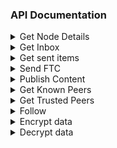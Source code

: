 ### API Documentation


<details>
    <summary>Get Node Details</summary>
    <div style="border:solid 1px black;padding:10px;">
        <span style="font-weight:bold">URL</span>: <span style="">/info</span>
        <br>
        <span style="font-weight:bold">Description</span>:  <span style="">Provides node address, name, and balance</span>
        <br>
        <span style="font-weight:bold">Method</span>:  <span style="">GET</span>
        <div style="border:solid 1px black;">
            <div style="padding:10px">
            <details>
                <summary>Request Parameters</summary>
                       -    
            </details>
            <details>
                <summary>Response</summary>
                <span style="font-weight:bold">address</span>: The node address <br>
                &emsp;<span style="font-weight:bold">name</span>: The name of the node<br>
                &emsp;<span style="font-weight:bold">balance</span>: The node's balance (FTC) <br>
                <div style="background:lightGray;font-family:helvetica;border:solid 1px black;margin:10px;">
                    *: should add size of inbox, sent
                    <pre style="padding: 10px;">
{
    "address": "0x5e79986470914df6cf60a232de6761bc862914c5",
    "name" :"tony",
    "balance": 43332.556
}
                        </pre>
                    </div>
                </details>
            </div>
        </div>
    </div>
</details>

<details>
    <summary>Get Inbox</summary>
    <div style="border:solid 1px black;padding:10px;">
        <span style="font-weight:bold">URL</span>: <span style="">/inbox</span>
        <br>
        <span style="font-weight:bold">Description</span>:  <span style="">The inbox endpoint allows the owner of the node to view transactions for which it is the direct recipient</span>
        <br>
        <span style="font-weight:bold">Method</span>:  <span style="">GET</span>
        <div style="border:solid 1px black;">
            <div style="padding:10px">
            <details>
                    <summary>Request Parameters</summary>
                        <div style="background:lightGray;font-family:helvetica;border:solid 1px black;margin:10px;padding:5px;">
                            <span style="font-weight:bold;">limit</span>: <span>The maximum number of items to retrieve. Default = none</span>
                            <span style="font-weight:bold;">from</span>: <span>The address to retrieve transactiosn from. Default = all</span>
                            <span style="font-weight:bold;">Example</span>: localhost:8080/inbox?from=0x5e79986470914df6Cf60a232dE6761Bc862914c5&limit=10
                        </div>         
                </details>
                <details>
                    <summary>Response</summary>
                    <span style="font-weight:bold">inbox</span>: A collection of transactions for which this node has been the recipient. e.g. A CID or FTC sent by another node. <br>
                    &emsp;<span style="font-weight:bold">from</span>: The node who authored the transactions <br>
                    &emsp;<span style="font-weight:bold">cid</span>: The object representing some data as a CID and where to find it in IPFS <br>
                    &emsp;&emsp;<span style="font-weight:bold">cid</span>: The CID <br>
                    &emsp;&emsp;<span style="font-weight:bold">ipfs_gateway</span>: The gateway that the data was uploaded to <br>
                    &emsp;<span style="font-weight:bold">hash</span>: The transaction's hash <br>
                    &emsp;<span style="font-weight:bold">amount</span>: The amount of FTC sent in the transaction <br>
                    <div style="background:lightGray;font-family:helvetica;border:solid 1px black;margin:10px;">
                        <pre style="padding: 10px;">
{
    "inbox": [
        {
            "from": "0x5e79986470914df6cf60a232de6761bc862914c5",
            "cid": {
                "cid": "QmbFMke1KXqnYyBBWxB74N4c5SBnJMVAiMNRcGu6x1AwQP",
                "ipfs_gateway": "localhost:4001/ipfs/"
            },
            "hash": "699150c5d277d285a356............",
            "amount": 0
        }, 
        {
            "from": "0x5e79986470914df6cf60a232de6761bc862914c5",
            "cid": {},
            "hash": "699150c5d277d28.............",
            "amount": 10.017
        }]
    }
}
                        </pre>
                    </div>
                </details>
            </div>
        </div>
    </div>
</details>

<details>
    <summary>Get sent items</summary>
    <div style="border:solid 1px black;padding:10px;">
        <span style="font-weight:bold">URL</span>: <span style="">/sent</span>
        <br>
        <span style="font-weight:bold">Description</span>:  <span style="">The 'sent' endpoint allows the owner of the node to view transactions for which it is the author</span>
        <br>
        <span style="font-weight:bold">Method</span>:  <span style="">GET</span>
        <div style="border:solid 1px black;">
            <div style="padding:10px">
                <details>
                    <summary>Request Parameters</summary>
                        <div style="background:lightGray;font-family:helvetica;border:solid 1px black;margin:10px;padding:5px;">
                            <span style="font-weight:bold;">limit</span>: <span>The maximum number of items to retrieve. Default = none</span>
                            <span style="font-weight:bold;">from</span>: <span>The address to retrieve transactiosn from. Default = all</span>
                            <span style="font-weight:bold;">Example</span>: localhost:8080/sent?to=0x5e79986470914df6Cf60a232dE6761Bc862914c5&limit=10
                        </div>         
                </details>
                <details>
                    <summary>Response</summary>
                    <span style="font-weight:bold">inbox</span>: A collection of transactions for which this node has been the recipient. e.g. A CID or FTC sent by another node. <br>
                    &emsp;<span style="font-weight:bold">from</span>: The node who authored the transactions <br>
                    &emsp;<span style="font-weight:bold">cid</span>: The object representing some data as a CID and where to find it in IPFS <br>
                    &emsp;&emsp;<span style="font-weight:bold">cid</span>: The CID <br>
                    &emsp;&emsp;<span style="font-weight:bold">ipfs_gateway</span>: The gateway that the data was uploaded to <br>
                    &emsp;<span style="font-weight:bold">hash</span>: The transaction's hash <br>
                    &emsp;<span style="font-weight:bold">amount</span>: The amount of FTC sent in the transaction <br>
                    <div style="background:lightGray;font-family:helvetica;border:solid 1px black;margin:10px;">
                        <pre style="padding: 10px;">
{
    "inbox": [
        {
            "to": "0x5e79986470914df6cf60a232de6761bc862914c5",
            "cid": {
                "cid": "QmbFMke1KXqnYyBBWxB74N4c5SBnJMVAiMNRcGu6x1AwQP",
                "ipfs_gateway": "localhost:4001/ipfs/"
            },
            "hash": "699150c5d277d285a356............",
            "amount": 0
        }, 
        {
            "to": "0x5e79986470914df6cf60a232de6761bc862914c5",
            "cid": { },
            "hash": "699150c5d277d28.............",
            "amount": 10.017
        }]
    }
}
                        </pre>
                    </div>
                </details>
            </div>
        </div>
    </div>
</details>

<details>
    <summary>Send FTC</summary>
    <div style="border:solid 1px black;padding:10px;">
        <span style="font-weight:bold">URL</span>: <span style="">/send/tokens</span>
        <br>
        <span style="font-weight:bold">Description</span>:  <span style="">The '/send/tokens' endpoint allows a node to send tokens to another node</span>
        <br>
        <span style="font-weight:bold">Method</span>:  <span style="">POST</span>
        <div style="border:solid 1px black;">
            <div style="padding:10px">
                <details>
                    <summary>Request</summary>
                        <span style="font-weight:bold">to</span>: The address of the node that the amount will be sent to.
                        <span style="font-weight:bold">amount</span>: The amount in FTC to send to the 'to' address
                        <div style="background:lightGray;font-family:helvetica;border:solid 1px black;margin:10px;">
                            <pre style="padding: 10px;">
{
    "to": "0x...",
    "amount": 17.332
}
                            </pre>
                        </div>
                </details>
                <details>
                    <summary>Response</summary>
                        <span style="font-weight:bold">has</span>: The hash of the pending transaction
                        <div style="background:lightGray;font-family:helvetica;border:solid 1px black;margin:10px;">
                            <pre style="padding: 10px;">
{
    "hash": "ad99es..."
}
                            </pre>
                        </div> 
                </details>
            </div>
        </div>
    </div>
</details>

<details>
    <summary>Publish Content</summary>
    <div style="border:solid 1px black;padding:10px;">
        <span style="font-weight:bold">URL</span>: <span style="">/publish</span>
        <br>
        <span style="font-weight:bold">Description</span>:  <span style="">The '/publish' endpoint allows a node to publish content so that it is visible to the network, with visibility determined by the 'to' request parameter.</span>
        <br>
        <span style="font-weight:bold">Method</span>:  <span style="">POST</span>
        <div style="border:solid 1px black;">
            <div style="padding:10px">
                <details>
                    <summary>Request</summary>
                        <span style="font-weight:bold">to</span>: The address of the node that the amount will be sent to.
                        <span style="font-weight:bold">amount</span>: The amount in FTC to send to the 'to' address
                        <div style="background:lightGray;font-family:helvetica;border:solid 1px black;margin:10px;">
                            <pre style="padding: 10px;">
{
    "to": "0x...",
    "cid": "Qm...",
    "ipfs_gateway": "example.ipfs.io"
}
                            </pre>
                        </div>
                </details>
                <details>
                    <summary>Response</summary>
                        <span style="font-weight:bold">hash</span>: The hash of the pending transaction
                        <div style="background:lightGray;font-family:helvetica;border:solid 1px black;margin:10px;">
                            <pre style="padding: 10px;">
{
    "hash": "ad99es..."
}
                            </pre>
                        </div> 
                </details>
            </div>
        </div>
    </div>
</details>

<details>
    <summary>Get Known Peers</summary>
    <div style="border:solid 1px black;padding:10px;">
        <span style="font-weight:bold">URL</span>: <span style="">/peers/known</span>
        <br>
        <span style="font-weight:bold">Description</span>:  <span style="">Retrieve a list of all known (online and synced) peers</span>
        <br>
        <span style="font-weight:bold">Method</span>:  <span style="">GET</span>
        <div style="border:solid 1px black;">
            <div style="padding:10px">
                <details>
                    <summary>Request Parameters</summary>
                        <span style="font-weight:bold">limit</span>: the maximum number of peers to retrieve
                </details>
                <details>
                    <summary>Response</summary>
                        <div style="background:lightGray;font-family:helvetica;border:solid 1px black;margin:10px;">
                            <span style="font-weight:bold">known_peers</span>: The collection of trusted peers
                            &nbsp;<span style="font-weight:bold">address</span>: The peer node's address
                            &nbsp;<span style="font-weight:bold">name</span>: The peer node's name
                            &nbsp;<span style="font-weight:bold">ip</span>: The peer node's ip address
                            &nbsp;<span style="font-weight:bold">port</span>: The peer node's port
                            <span>Example: </span>
                            <pre style="padding: 10px;">
{
  "known_peers": [
      {
          "address": "0x0...",
          "name": "theo",
          "ip": "192.168.1.201",
          "port": "5002"
      },
      {
          "address": "0x1...",
          "name": "athena",
          "ip": "192.168.1.202",
          "port": "5002"
      }
  ]  
}
                            </pre>
                        </div> 
                </details>
            </div>
        </div>
    </div>
</details>

<details>
    <summary>Get Trusted Peers</summary>
    <div style="border:solid 1px black;padding:10px;">
        <span style="font-weight:bold">URL</span>: <span style="">/peers/trusted</span>
        <br>
        <span style="font-weight:bold">Description</span>:  <span style="">Retrieve a list of all trusted peers</span>
        <br>
        <span style="font-weight:bold">Method</span>:  <span style="">GET</span>
        <div style="border:solid 1px black;">
            <div style="padding:10px">
                <details>
                    <summary>Request Parameters</summary>
                        <span style="font-weight:bold">limit</span>: the maximum number of peers to retrieve
                </details>
                <details>
                    <summary>Response</summary>
                        <div style="background:lightGray;font-family:helvetica;border:solid 1px black;margin:10px;">
                            <span style="font-weight:bold">trusted_peers</span>: The collection of trusted peers
                            &nbsp;<span style="font-weight:bold">address</span>: The peer node's address
                            &nbsp;<span style="font-weight:bold">name</span>: The peer node's name
                            &nbsp;<span style="font-weight:bold">ip</span>: The peer node's ip address
                            &nbsp;<span style="font-weight:bold">port</span>: The peer node's port
                            <span>Example: </span>
                            <pre style="padding: 10px;">
{
  "trusted_peers": [
      {
          "address": "0x0...",
          "name": "theo",
          "ip": "192.168.1.201",
          "port": "5002"
      },
      {
          "address": "0x1...",
          "name": "athena",
          "ip": "192.168.1.202",
          "port": "5002"
      }
  ]  
}
                            </pre>
                        </div> 
                </details>
            </div>
        </div>
    </div>
</details>

<details>
    <summary>Follow</summary>
    <div style="border:solid 1px black;padding:10px;">
        <span style="font-weight:bold">URL</span>: <span style="">/follow</span>
        <br>
        <span style="font-weight:bold">Description</span>:  <span style="">"Follow" another node. This a llows a node to append known peers to their trusted peers list. A trusted peer is info of a particular peer node that can be easily retrieved/accessed even if the peer is offline</span>
        <br>
        <span style="font-weight:bold">Method</span>:  <span style="">POST</span>
        <div style="border:solid 1px black;">
            <div style="padding:10px">
                <details>
                    <summary>Request</summary>
                        <span style="font-weight:bold">tcp_address</span>: The tcp address of the node to add to trusted peers.
                        <div style="background:lightGray;font-family:helvetica;border:solid 1px black;margin:10px;">
                            <pre style="padding: 10px;">
{
    "tcp_address": "192.168.1.201:4001"
}
                            </pre>
                        </div>
                </details>
                <details>
                    <summary>Response</summary>
                        <div style="background:lightGray;font-family:helvetica;border:solid 1px black;margin:10px;">
                            <span>200 OK</span>
                        </div> 
                </details>
            </div>
        </div>
    </div>
</details>

<details>
    <summary>Encrypt data</summary>
    <span style="font-weight:bold;color:blue;">Note</span>: There are some issues with this design.. primarily that you have to pass a password in plaintext.. need to fix this somehow. There are also issues with the data only allowing string content.
    <div style="border:solid 1px black;padding:10px;">
        <span style="font-weight:bold">URL</span>: <span style="">/encrypt</span>
        <br>
        <span style="font-weight:bold">Description</span>:  <span style="">Assymetrically encrypt data that can only be decrypted by the 'to' address</span>
        <br>
        <span style="font-weight:bold">Method</span>:  <span style="">POST</span>
        <div style="border:solid 1px black;">
            <div style="padding:10px">
                <details>
                    <summary>Request</summary>
                        <span style="font-weight:bold">from_pwd</span>: Your password
                        <span style="font-weight:bold">to</span>: The public key (i.e. address) who can decrypt the encrypted data
                        <span style="font-weight:bold">data</span>: The data to encrypt
                        <div style="background:lightGray;font-family:helvetica;border:solid 1px black;margin:10px;">
                            <pre style="padding: 10px;">
{
    "from_pwd": "test",
    "to": "0x5e79986470914df6cf60a232de6761bc862914c5",
    "data": "Hello there"
}
                            </pre>
                        </div>
                </details>
                <details>
                    <summary>Response</summary>
                        <div style="background:lightGray;font-family:helvetica;border:solid 1px black;margin:10px;">
                            <span>200 OK</span>
                        </div> 
                </details>
            </div>
        </div>
    </div>
</details>

<details>
    <summary>Decrypt data</summary>
    <span style="font-weight:bold;color:blue;">Note</span>: There are some issues with this design.. primarily that you have to pass a password in plaintext.. need to fix this somehow. There are also issues with the data only allowing string content.
    <div style="border:solid 1px black;padding:10px;">
        <span style="font-weight:bold">URL</span>: <span style="">/encrypt</span>
        <br>
        <span style="font-weight:bold">Description</span>:  <span style="">Decrypt assymetrically encrypted data</span>
        <br>
        <span style="font-weight:bold">Method</span>:  <span style="">POST</span>
        <div style="border:solid 1px black;">
            <div style="padding:10px">
                <details>
                    <summary>Request</summary>
                        <span style="font-weight:bold">encrypted_data</span>: The structure representing encrypted data along with method of encryption.
                        &emsp;<span style="font-weight:bold">version</span>: The encryption version used (only 'x25519-xsalsa20-poly1305' currently supported)
                        &emsp;<span style="font-weight:bold">nonce</span>: The nonce
                        &emsp;<span style="font-weight:bold">public_key</span>: The public key associated with the private key of the address that encrypted this data.
                        &emsp;<span style="font-weight:bold">cipher_text</span>: The encrypted data
                        <span style="font-weight:bold">from_pwd</span>: Your password
                        <div style="background:lightGray;font-family:helvetica;border:solid 1px black;margin:10px;">
                            <pre style="padding: 10px;">
{
    "encrypted_data": {
        "version": "x25519-xsalsa20-poly1305",
        "nonce": "6gpqHx8uQp7iGyRIYISOpUYrGa0CdEku",
        "public_key": "pWK0XMJJs5tbXOz9Zo7z+HDPJ1iDgG6KyzhtfYd4Eg4=",
        "cipher_text": "ms5HHlzn3i/Srah2Gh+iuPKblbBvmelrjFMV"
    },
    "from_pwd": "test"
}
                            </pre>
                        </div>
                </details>
                <details>
                    <summary>Response</summary>
                        <div style="background:lightGray;font-family:helvetica;border:solid 1px black;margin:10px;">
                            <span>200 OK</span>
                        </div> 
                </details>
            </div>
        </div>
    </div>
</details>